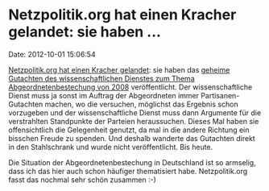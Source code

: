 Netzpolitik.org hat einen Kracher gelandet: sie haben \...
==========================================================

Date: 2012-10-01 15:06:54

[Netzpolitik.org hat einen Kracher
gelandet](https://netzpolitik.org/2012/exklusiv-wir-veroffentlichen-das-geheime-gutachten-das-strengere-gesetze-gegen-abgeordnetenbestechung-fordert/):
sie haben das [geheime Gutachten des wissenschaftlichen Dienstes zum
Thema Abgeordnetenbestechung von
2008](https://netzpolitik.org/wp-upload/Abgeordnetenkorruption.pdf)
veröffentlicht. Der wissenschaftliche Dienst muss ja sonst im Auftrag
der Abgeordneten immer Partisanen-Gutachten machen, wo die versuchen,
möglichst das Ergebnis schon vorzugeben und der wissenschaftliche Dienst
muss dann Argumente für die verstrahlten Standpunkte der Parteien
heraussuchen. Dieses Mal haben sie offensichtlich die Gelegenheit
genutzt, da mal in die andere Richtung ein bisschen Freude zu spenden.
Und deshalb wanderte das Gutachten direkt in den Stahlschrank und wurde
nicht veröffentlicht. Bis heute.

Die Situation der Abgeordnetenbestechung in Deutschland ist so armselig,
dass ich das hier auch schon häufiger thematisiert habe. Netzpolitik.org
fasst das nochmal sehr schön zusammen :-)
